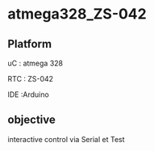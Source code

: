 # atmega328_ZS-042



## Platform

uC : atmega 328 

RTC : ZS-042

IDE :Arduino

## objective

interactive control via Serial et Test
